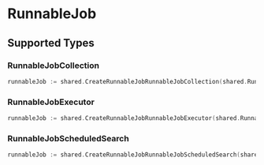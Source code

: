 # RunnableJob


## Supported Types

### RunnableJobCollection

```go
runnableJob := shared.CreateRunnableJobRunnableJobCollection(shared.RunnableJobCollection{/* values here */})
```

### RunnableJobExecutor

```go
runnableJob := shared.CreateRunnableJobRunnableJobExecutor(shared.RunnableJobExecutor{/* values here */})
```

### RunnableJobScheduledSearch

```go
runnableJob := shared.CreateRunnableJobRunnableJobScheduledSearch(shared.RunnableJobScheduledSearch{/* values here */})
```

